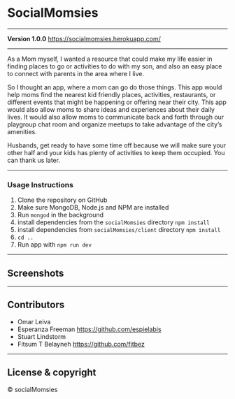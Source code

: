 # SocialMomsies

---

**Version 1.0.0**
https://socialmomsies.herokuapp.com/

---
As a Mom myself, I wanted a resource that could make my life easier in finding places to go or activities to do with my son, and also an easy place to connect with parents in the area where I live.

So I thought an  app, where a mom can go  do those things. This app would help moms find the nearest kid friendly places, activities, restaurants, or different events that might be happening or offering near their city.
This app would also allow moms to share ideas and experiences about their daily lives. It would also allow moms to communicate back and forth through our playgroup chat room and organize meetups to take advantage of the city’s amenities.

Husbands, get ready to have some time off because we will make sure your other half and your kids has plenty of activities to keep them occupied. You can thank us later.

---

### Usage Instructions

1. Clone the repository on GitHub
2. Make sure MongoDB, Node.js and NPM are installed
3. Run `mongod` in the background
4. install dependencies from the `socialMomsies` directory `npm install`
5. install dependencies from `socialMomsies/client` directory `npm install`
6. `cd ..`
7. Run app with `npm run dev`

---

## Screenshots

---

## Contributors

- Omar Leiva  
- Esperanza Freeman <https://github.com/espielabis>
- Stuart Lindstorm
- Fitsum T Belayneh <https://github.com/fitbez>

---

## License & copyright

© socialMomsies
